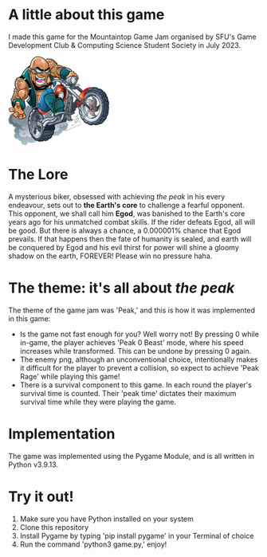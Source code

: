 # A little about this game
I made this game for the Mountaintop Game Jam organised by SFU's Game Development Club & Computing Science Student Society in July 2023.

<img src="gpics/character.png" height=20% width=40% alt="character art" />


# The Lore
A mysterious biker, obsessed with achieving *the peak* in his every endeavour, sets out to <strong>the Earth's core</strong> to challenge a fearful opponent. This opponent, we shall call him <strong>Egod</strong>, was banished to the Earth's core years ago for his unmatched combat skills. If the rider defeats Egod, all will be good. But there is always a chance, a 0.000001% chance that Egod prevails. If that happens then the fate of humanity is sealed, and earth will be conquered by Egod and his evil thirst for power will shine a gloomy shadow on the earth, FOREVER! Please win no pressure haha.

# The theme: it's all about <em>the peak</em>
The theme of the game jam was 'Peak,' and this is how it was implemented in this game:
<ul>
    <li>Is the game not fast enough for you? Well worry not! By pressing 0 while in-game, the player achieves 'Peak 0 Beast' mode, where his speed increases while transformed. This can be undone by pressing 0 again.</li>
    <li>The enemy png, although an unconventional choice, intentionally makes it difficult for the player to prevent a collision, so expect to achieve 'Peak Rage' while playing this game!</li>
    <li>There is a survival component to this game. In each round the player's survival time is counted. Their 'peak time' dictates their maximum survival time while they were playing the game.</li>
</ul>

# Implementation
The game was implemented using the Pygame Module, and is all written in Python v3.9.13.

# Try it out!
<ol>
    <li>Make sure you have Python installed on your system</li>
    <li>Clone this repository</li>
    <li>Install Pygame by typing 'pip install pygame' in your Terminal of choice</li>
    <li>Run the command 'python3 game.py,' enjoy!</li>
</ol>
